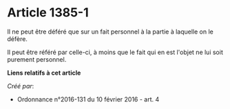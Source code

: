 # Article 1385-1

Il ne peut être déféré que sur un fait personnel à la partie à laquelle on le défère.

Il peut être référé par celle-ci, à moins que le fait qui en est l'objet ne lui soit purement personnel.

**Liens relatifs à cet article**

_Créé par_:

  - Ordonnance n°2016-131 du 10 février 2016 - art. 4
